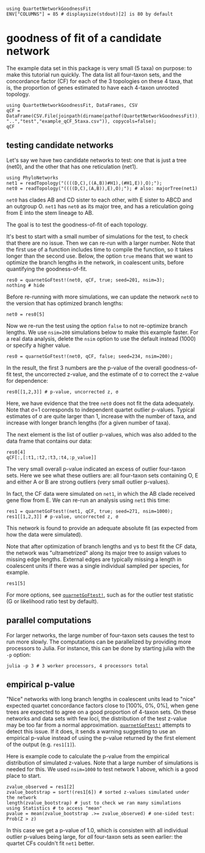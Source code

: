 ```@setup gof
using QuartetNetworkGoodnessFit
ENV["COLUMNS"] = 85 # displaysize(stdout)[2] is 80 by default
```

# goodness of fit of a candidate network

The example data set in this package is very small (5 taxa)
on purpose: to make this tutorial run quickly.
The data list all four-taxon sets, and the concordance factor (CF)
for each of the 3 topologies on these 4 taxa, that is, the
proportion of genes estimated to have each 4-taxon unrooted topology.

```@repl gof
using QuartetNetworkGoodnessFit, DataFrames, CSV
qCF = DataFrame(CSV.File(joinpath(dirname(pathof(QuartetNetworkGoodnessFit)), "..","test","example_qCF_5taxa.csv")), copycols=false);
qCF
```

## testing candidate networks

Let's say we have two candidate networks to test:
one that is just a tree (net0),
and the other that has one reticulation (net1).

```@repl gof
using PhyloNetworks
net1 = readTopology("((((D,C),((A,B))#H1),(#H1,E)),O);");
net0 = readTopology("((((D,C),(A,B)),E),O);"); # also: majorTree(net1)
```

`net0` has clades AB and CD sister to each other,
with E sister to ABCD and an outgroup O.
`net1` has `net0` as its major tree, and has a reticulation
going from E into the stem lineage to AB.

The goal is to test the goodness-of-fit of each topology.

It's best to start with a small number of simulations for the test,
to check that there are no issue. Then we can re-run with a larger number.
Note that the first use of a function includes time to compile the function,
so it takes longer than the second use.
Below, the option `true` means that we want to optimize the branch
lengths in the network, in coalescent units, before quantifying the
goodness-of-fit.

```@repl gof
res0 = quarnetGoFtest!(net0, qCF, true; seed=201, nsim=3);
nothing # hide
```

Before re-running with more simulations, we can update the network `net0`
to the version that has optimized branch lengths:

```@repl gof
net0 = res0[5]
```
Now we re-run the test using the option `false` to not re-optimize
branch lengths. We use `nsim=200` simulations below to make
this example faster. For a real data analysis, delete the `nsim` option
to use the default instead (1000) or specify a higher value.

```@repl gof
res0 = quarnetGoFtest!(net0, qCF, false; seed=234, nsim=200);
```

In the result, the first 3 numbers are the p-value of the overall
goodness-of-fit test, the uncorrected z-value, and the
estimate of σ to correct the z-value for dependence:

```@repl gof
res0[[1,2,3]] # p-value, uncorrected z, σ
```

Here, we have evidence that the tree `net0` does not fit the data adequately.
Note that σ=1 corresponds to independent quartet outlier p-values.
Typical estimates of σ are quite larger than 1, increase
with the number of taxa, and increase with longer branch lengths
(for a given number of taxa).

The next element is the list of outlier p-values, which was also added
to the data frame that contains our data:

```@repl gof
res0[4]
qCF[:,[:t1,:t2,:t3,:t4,:p_value]]
```

The very small overall p-value indicated an excess of outlier four-taxon sets.
Here we see what these outliers are: all four-taxon sets containing
O, E and either A or B are strong outliers (very small outlier p-values).

In fact, the CF data were simulated on `net1`, in which the
AB clade received gene flow from E.
We can re-run an analysis using `net1` this time:

```@repl gof
res1 = quarnetGoFtest!(net1, qCF, true; seed=271, nsim=1000);
res1[[1,2,3]] # p-value, uncorrected z, σ
```

This network is found to provide an adequate absolute fit
(as expected from how the data were simulated).

Note that after optimization of branch lengths and γs
to best fit the CF data, the network was "ultrametrized" along
its major tree to assign values to missing edge lengths.
External edges are typically missing a length in coalescent units
if there was a single individual sampled per species, for example.

```@repl gof
res1[5]
```

For more options, see [`quarnetGoFtest!`](@ref), such as for
the outlier test statistic (G or likelihood ratio test by default).

## parallel computations

For larger networks, the large number of four-taxon sets causes
the test to run more slowly. The computations can be parallelized
by providing more processors to Julia. For instance,
this can be done by starting julia with the `-p` option:

```shell
julia -p 3 # 3 worker processors, 4 processors total
```

## empirical p-value

"Nice" networks with long branch lengths in coalescent units lead to "nice"
expected quartet concordance factors close to [100%, 0%, 0%],
when gene trees are expected to agree on a good proportion of 4-taxon sets.
On these networks and data sets with few loci, the distribution of the test
z-value may be too far from a normal approximation.
[`quarnetGoFtest!`](@ref) attempts to detect this issue. If it does, it sends
a warning suggesting to use an empirical p-value instead of using the p-value
returned by the first element of the output (e.g. `res1[1]`).

Here is example code to calculate the p-value from the empirical distribution
of simulated z-values. Note that a large number of simulations is needed for
this. We used `nsim=1000` to test network 1 above, which is a good place to start.

```@repl gof
zvalue_observed = res1[2]
zvalue_bootstrap = sort!(res1[6]) # sorted z-values simulated under the network
length(zvalue_bootstrap) # just to check we ran many simulations
using Statistics # to access "mean"
pvalue = mean(zvalue_bootstrap .>= zvalue_observed) # one-sided test: Prob(Z > z)
```

In this case we get a p-value of 1.0, which is consisten with all individual
outlier p-values being large, for *all* four-taxon sets as seen earlier:
the quartet CFs couldn't fit `net1` better.
